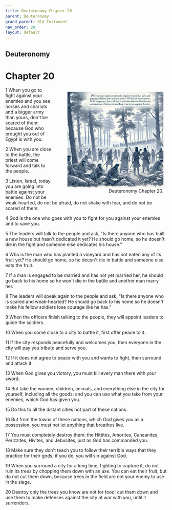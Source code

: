 ```yaml
---
title: Deuteronomy Chapter 20
parent: Deuteronomy
grand_parent: Old Testament
nav_order: 20
layout: default
---
```


## Deuteronomy

# Chapter 20

<figure style="float: right; margin-right: 10px;">
    <img src="/assets/Image/Deuteronomy/500/20.jpg" alt="Deuteronomy Chapter 20" style="width: 300px; height: 300px; float: right;padding-left: 10px;"/>
    <figcaption style="clear: both;text-align: right;">Deuteronomy Chapter 20.</figcaption>
</figure>
1 When you go to fight against your enemies and you see horses and chariots and a bigger army than yours, don't be scared of them: because God who brought you out of Egypt is with you.

2 When you are close to the battle, the priest will come forward and talk to the people.

3 Listen, Israel, today you are going into battle against your enemies. Do not be weak-hearted, do not be afraid, do not shake with fear, and do not be scared of them.

4 God is the one who goes with you to fight for you against your enemies and to save you.

5 The leaders will talk to the people and ask, "Is there anyone who has built a new house but hasn't dedicated it yet? He should go home, so he doesn't die in the fight and someone else dedicates his house."

6 Who is the man who has planted a vineyard and has not eaten any of its fruit yet? He should go home, so he doesn't die in battle and someone else eats the fruit.

7 If a man is engaged to be married and has not yet married her, he should go back to his home so he won't die in the battle and another man marry her.

8 The leaders will speak again to the people and ask, "Is there anyone who is scared and weak-hearted? He should go back to his home so he doesn't make his fellow soldiers lose courage like he has."

9 When the officers finish talking to the people, they will appoint leaders to guide the soldiers.

10 When you come close to a city to battle it, first offer peace to it.

11 If the city responds peacefully and welcomes you, then everyone in the city will pay you tribute and serve you.

12 If it does not agree to peace with you and wants to fight, then surround and attack it.

13 When God gives you victory, you must kill every man there with your sword.

14 But take the women, children, animals, and everything else in the city for yourself, including all the goods; and you can use what you take from your enemies, which God has given you.

15 Do this to all the distant cities not part of these nations.

16 But from the towns of these nations, which God gives you as a possession, you must not let anything that breathes live.

17 You must completely destroy them: the Hittites, Amorites, Canaanites, Perizzites, Hivites, and Jebusites, just as God has commanded you.

18 Make sure they don't teach you to follow their terrible ways that they practice for their gods; if you do, you will sin against God.

19 When you surround a city for a long time, fighting to capture it, do not ruin its trees by chopping them down with an axe. You can eat their fruit, but do not cut them down, because trees in the field are not your enemy to use in the siege.

20 Destroy only the trees you know are not for food; cut them down and use them to make defenses against the city at war with you, until it surrenders.


